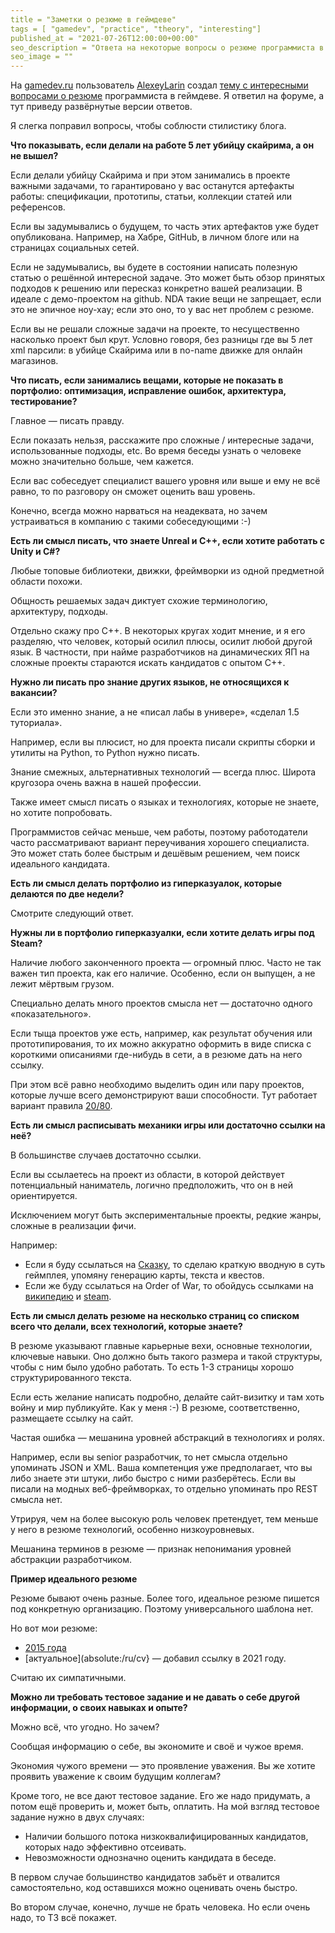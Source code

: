 ```yaml
---
title = "Заметки о резюме в геймдеве"
tags = [ "gamedev", "practice", "theory", "interesting"]
published_at = "2021-07-26T12:00:00+00:00"
seo_description = "Ответа на некоторые вопросы о резюме программиста в геймдеве."
seo_image = ""
---
```


На [gamedev.ru](https://gamedev.ru/) пользователь [AlexeyLarin](https://gamedev.ru/users/?id=84812) создал [тему с интересными вопросами о резюме](https://gamedev.ru/code/forum/?id=262551) программиста в геймдеве. Я ответил на форуме, а тут приведу развёрнутые версии ответов.

<!-- more -->

Я слегка поправил вопросы, чтобы соблюсти стилистику блога.

**Что показывать, если делали на работе 5 лет убийцу скайрима, а он не вышел?**

Если делали убийцу Скайрима и при этом занимались в проекте важными задачами, то гарантировано у вас останутся артефакты работы: спецификации, прототипы, статьи, коллекции статей или референсов.

Если вы задумывались о будущем, то часть этих артефактов уже будет опубликована. Например, на Хабре, GitHub, в личном блоге или на страницах социальных сетей.

Если не задумывались, вы будете в состоянии написать полезную статью о решённой интересной задаче. Это может быть обзор принятых подходов к решению или пересказ конкретно вашей реализации. В идеале с демо-проектом на github. NDA такие вещи не запрещает, если это не эпичное ноу-хау; если это оно, то у вас нет проблем с резюме.

Если вы не решали сложные задачи на проекте, то несущественно насколько проект был крут. Условно говоря, без разницы где вы 5 лет xml парсили: в убийце Скайрима или в no-name движке для онлайн магазинов.

**Что писать, если занимались вещами, которые не показать в портфолио: оптимизация, исправление ошибок, архитектура, тестирование?**

Главное — писать правду.

Если показать нельзя, расскажите про сложные / интересные задачи, использованные подходы, etc. Во время беседы узнать о человеке можно значительно больше, чем кажется.

Если вас собеседует специалист вашего уровня или выше и ему не всё равно, то по разговору он сможет оценить ваш уровень.

Конечно, всегда можно нарваться на неадеквата, но зачем устраиваться в компанию с такими собеседующими :-)

**Есть ли смысл писать, что знаете Unreal и С++, если хотите работать с Unity и C#?**

Любые топовые библиотеки, движки, фреймворки из одной предметной области похожи.

Общность решаемых задач диктует схожие терминологию, архитектуру, подходы.

Отдельно скажу про C++. В некоторых кругах ходит мнение, и я его разделяю, что человек, который осилил плюсы, осилит любой другой язык. В частности, при найме разработчиков на динамических ЯП на сложные проекты стараются искать кандидатов с опытом C++.

**Нужно ли писать про знание других языков, не относящихся к вакансии?**

Если это именно знание, а не «писал лабы в универе», «сделал 1.5 туториала».

Например, если вы плюсист, но для проекта писали скрипты сборки и утилиты на Python, то Python нужно писать.

Знание смежных, альтернативных технологий — всегда плюс. Широта кругозора очень важна в нашей профессии.

Также имеет смысл писать о языках и технологиях, которые не знаете, но хотите попробовать.

Программистов сейчас меньше, чем работы, поэтому работодатели часто рассматривают вариант переучивания хорошего специалиста. Это может стать более быстрым и дешёвым решением, чем поиск идеального кандидата.

**Есть ли смысл делать портфолио из гиперказуалок, которые делаются по две недели?**

Смотрите следующий ответ.

**Нужны ли в портфолио гиперказуалки, если хотите делать игры под Steam?**

Наличие любого законченного проекта — огромный плюс. Часто не так важен тип проекта, как его наличие. Особенно, если он выпущен, а не лежит мёртвым грузом.

Специально делать много проектов смысла нет — достаточно одного «показательного».

Если тыща проектов уже есть, например, как результат обучения или прототипирования, то их можно аккуратно оформить в виде списка с короткими описаниями где-нибудь в сети, а в резюме дать на него ссылку.

При этом всё равно необходимо выделить один или пару проектов, которые лучше всего демонстрируют ваши способности. Тут работает вариант правила [20/80](https://ru.wikipedia.org/wiki/%D0%97%D0%B0%D0%BA%D0%BE%D0%BD_%D0%9F%D0%B0%D1%80%D0%B5%D1%82%D0%BE).

**Есть ли смысл расписывать механики игры или достаточно ссылки на неё?**

В большинстве случаев достаточно ссылки.

Если вы ссылаетесь на проект из области, в которой действует потенциальный наниматель, логично предположить, что он в ней ориентируется.

Исключением могут быть экспериментальные проекты, редкие жанры, сложные в реализации фичи.

Например:

- Если я буду ссылаться на [Сказку](https://the-tale.org/), то сделаю краткую вводную в суть геймплея, упомяну генерацию карты, текста и квестов.
- Если же буду ссылаться на Order of War, то обойдусь ссылками на [википедию](https://en.wikipedia.org/wiki/Order_of_War) и [steam](https://store.steampowered.com/app/34600/Order_of_War/).

**Есть ли смысл делать резюме на несколько страниц со списком всего что делали, всех технологий, которые знаете?**

В резюме указывают главные карьерные вехи, основные технологии, ключевые навыки. Оно должно быть такого размера и такой структуры, чтобы с ним было удобно работать. То есть 1-3 страницы хорошо структурированного текста.

Если есть желание написать подробно, делайте сайт-визитку и там хоть войну и мир публикуйте. Как у меня :-) В резюме, соответственно, размещаете ссылку на сайт.

Частая ошибка — мешанина уровней абстракций в технологиях и ролях.

Например, если вы senior разработчик, то нет смысла отдельно упоминать JSON и XML. Ваша компетенция уже предполагает, что вы либо знаете эти штуки, либо быстро с ними разберётесь. Если вы писали на модных веб-фреймворках, то отдельно упоминать про REST смысла нет.

Утрируя, чем на более высокую роль человек претендует, тем меньше у него в резюме технологий, особенно низкоуровневых.

Мешанина терминов в резюме — признак непонимания уровней абстракции разработчиком.

**Пример идеального резюме**

Резюме бывают очень разные. Более того, идеальное резюме пишется под конкретную организацию. Поэтому универсального шаблона нет.

Но вот мои резюме:

- [2015 года](https://s3-eu-west-1.amazonaws.com/public-filles/cv_eletsky_2015.pdf)
- [актуальное](absolute:/ru/cv} — добавил ссылку в 2021 году.

Считаю их симпатичными.

**Можно ли требовать тестовое задание и не давать о себе другой информации, о своих навыках и опыте?**

Можно всё, что угодно. Но зачем?

Сообщая информацию о себе, вы экономите и своё и чужое время.

Экономия чужого времени — это проявление уважения. Вы же хотите проявить уважение к своим будущим коллегам?

Кроме того, не все дают тестовое задание. Его же надо придумать, а потом ещё проверить и, может быть, оплатить. На мой взгляд тестовое задание нужно в двух случаях:

- Наличии большого потока низкоквалифицированных кандидатов, которых надо эффективно отсеивать.
- Невозможности однозначно оценить кандидата в беседе.

В первом случае большинство кандидатов забьёт и отвалится самостоятельно, код оставшихся можно оценивать очень быстро.

Во втором случае, конечно, лучше не брать человека. Но если очень надо, то ТЗ всё покажет.
